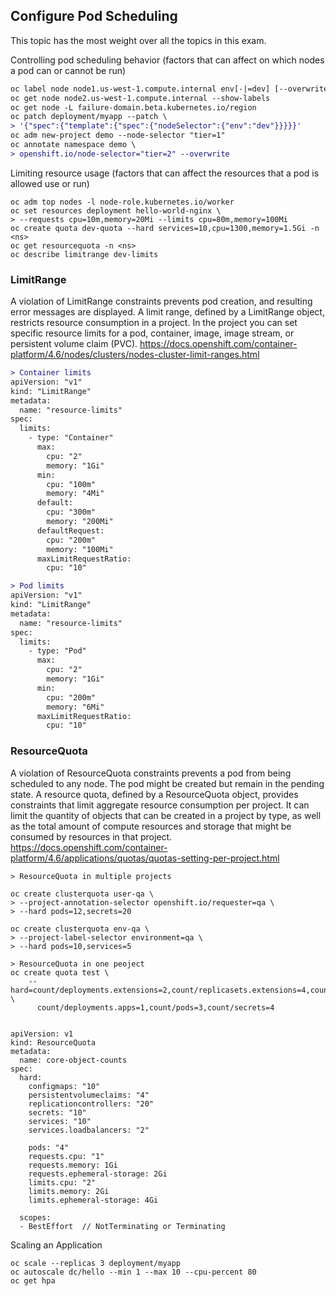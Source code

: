 ## Configure Pod Scheduling ##

This topic has the most weight over all the topics in this exam.

Controlling pod scheduling behavior (factors that can affect on which nodes a pod can or cannot be run)  
```diff
oc label node node1.us-west-1.compute.internal env[-|=dev] [--overwrite]
oc get node node2.us-west-1.compute.internal --show-labels
oc get node -L failure-domain.beta.kubernetes.io/region
oc patch deployment/myapp --patch \
> '{"spec":{"template":{"spec":{"nodeSelector":{"env":"dev"}}}}}'
oc adm new-project demo --node-selector "tier=1"
oc annotate namespace demo \
> openshift.io/node-selector="tier=2" --overwrite
```

Limiting resource usage (factors that can affect the resources that a pod is allowed use or run)  
```
oc adm top nodes -l node-role.kubernetes.io/worker
oc set resources deployment hello-world-nginx \
> --requests cpu=10m,memory=20Mi --limits cpu=80m,memory=100Mi
oc create quota dev-quota --hard services=10,cpu=1300,memory=1.5Gi -n <ns>
oc get resourcequota -n <ns>
oc describe limitrange dev-limits
```

### LimitRange ###
A violation of LimitRange constraints prevents pod creation, and resulting error messages are displayed. A limit range, defined by a LimitRange object, restricts resource consumption in a project. In the project you can set specific resource limits for a pod, container, image, image stream, or persistent volume claim (PVC).
https://docs.openshift.com/container-platform/4.6/nodes/clusters/nodes-cluster-limit-ranges.html
```diff
> Container limits
apiVersion: "v1"
kind: "LimitRange"
metadata:
  name: "resource-limits"
spec:
  limits:
    - type: "Container"
      max:
        cpu: "2"
        memory: "1Gi"
      min:
        cpu: "100m"
        memory: "4Mi"
      default:
        cpu: "300m"
        memory: "200Mi"
      defaultRequest:
        cpu: "200m"
        memory: "100Mi"
      maxLimitRequestRatio:
        cpu: "10"

> Pod limits
apiVersion: "v1"
kind: "LimitRange"
metadata:
  name: "resource-limits" 
spec:
  limits:
    - type: "Pod"
      max:
        cpu: "2" 
        memory: "1Gi" 
      min:
        cpu: "200m" 
        memory: "6Mi" 
      maxLimitRequestRatio:
        cpu: "10" 

```

### ResourceQuota ###
A violation of ResourceQuota constraints prevents a pod from being scheduled to any node. The pod might be created but remain in the pending state. A resource quota, defined by a ResourceQuota object, provides constraints that limit aggregate resource consumption per project. It can limit the quantity of objects that can be created in a project by type, as well as the total amount of compute resources and storage that might be consumed by resources in that project.
https://docs.openshift.com/container-platform/4.6/applications/quotas/quotas-setting-per-project.html

```
> ResourceQuota in multiple projects

oc create clusterquota user-qa \
> --project-annotation-selector openshift.io/requester=qa \
> --hard pods=12,secrets=20

oc create clusterquota env-qa \
> --project-label-selector environment=qa \
> --hard pods=10,services=5

> ResourceQuota in one peoject
oc create quota test \
    --hard=count/deployments.extensions=2,count/replicasets.extensions=4,count/daemonsets.apps=1, \
      count/deployments.apps=1,count/pods=3,count/secrets=4


apiVersion: v1
kind: ResourceQuota
metadata:
  name: core-object-counts
spec:
  hard:
    configmaps: "10" 
    persistentvolumeclaims: "4" 
    replicationcontrollers: "20" 
    secrets: "10" 
    services: "10" 
    services.loadbalancers: "2" 

    pods: "4" 
    requests.cpu: "1" 
    requests.memory: 1Gi 
    requests.ephemeral-storage: 2Gi 
    limits.cpu: "2" 
    limits.memory: 2Gi 
    limits.ephemeral-storage: 4Gi

  scopes:
  - BestEffort  // NotTerminating or Terminating
```

Scaling an Application  
```
oc scale --replicas 3 deployment/myapp
oc autoscale dc/hello --min 1 --max 10 --cpu-percent 80
oc get hpa
```
